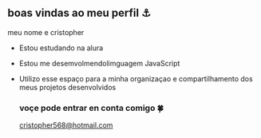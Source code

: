 ## boas vindas ao meu perfil ⚓

meu nome e cristopher

- Estou estudando na alura
- Estou me desemvolmendolimguagem JavaScript
- Utilizo esse espaço para a minha organizaçao e compartilhamento dos meus projetos desenvolvidos

  ### voçe pode entrar en conta comigo 🍀

  cristopher568@hotmail.com

  
